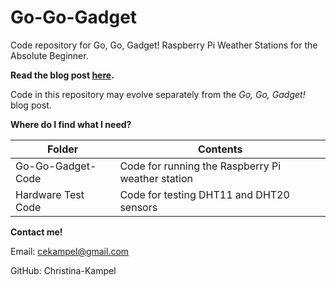 # Go-Go-Gadget
Code repository for Go, Go, Gadget! Raspberry Pi Weather Stations for the Absolute Beginner.

__Read the blog post [here](https://de-fellows.github.io/RexCoding/python/raspberry%20pi/matplotlib/graphing%20data/temperature%20and%20humidity/data%20sensors/dht11/dht20/grove%20base%20hat/flask/html/2022/06/18/Go-Go-Gadget.html).__

Code in this repository may evolve separately from the _Go, Go, Gadget!_ blog post.

__Where do I find what I need?__

| Folder | Contents |
| ------ | -------- |
| Go-Go-Gadget-Code | Code for running the Raspberry Pi weather station |
| Hardware Test Code | Code for testing DHT11 and DHT20 sensors|

__Contact me!__

Email: cekampel@gmail.com

GitHub: Christina-Kampel